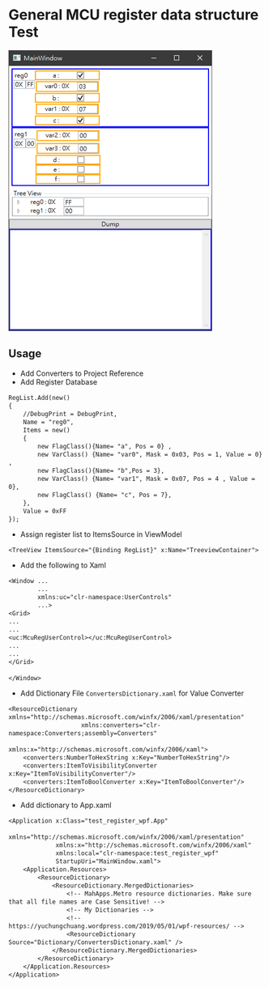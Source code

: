 # General MCU register data structure Test

![Demo](assets/demo.png)

## Usage

- Add Converters to Project Reference
- Add Register Database

```
RegList.Add(new()
{
    //DebugPrint = DebugPrint,
    Name = "reg0",
    Items = new()
    {
        new FlagClass(){Name= "a", Pos = 0} ,
        new VarClass() {Name= "var0", Mask = 0x03, Pos = 1, Value = 0} ,
        new FlagClass(){Name= "b",Pos = 3},
        new VarClass() {Name= "var1", Mask = 0x07, Pos = 4 , Value = 0},
        new FlagClass() {Name= "c", Pos = 7},
    },
    Value = 0xFF
});
```

- Assign register list to ItemsSource in ViewModel
```
<TreeView ItemsSource="{Binding RegList}" x:Name="TreeviewContainer">
```

- Add the following to Xaml
```
<Window ...
        ...
        xmlns:uc="clr-namespace:UserControls"      
        ...>
<Grid>
...
...
<uc:McuRegUserControl></uc:McuRegUserControl>
...
...
</Grid>

</Window>
``` 

- Add Dictionary File `ConvertersDictionary.xaml` for Value Converter

```
<ResourceDictionary xmlns="http://schemas.microsoft.com/winfx/2006/xaml/presentation"
                    xmlns:converters="clr-namespace:Converters;assembly=Converters"
                    xmlns:x="http://schemas.microsoft.com/winfx/2006/xaml">
    <converters:NumberToHexString x:Key="NumberToHexString"/>
    <converters:ItemToVisibilityConverter x:Key="ItemToVisibilityConverter"/>
    <converters:ItemToBoolConverter x:Key="ItemToBoolConverter"/>
</ResourceDictionary>
```

- Add dictionary to App.xaml

```
<Application x:Class="test_register_wpf.App"
             xmlns="http://schemas.microsoft.com/winfx/2006/xaml/presentation"
             xmlns:x="http://schemas.microsoft.com/winfx/2006/xaml"
             xmlns:local="clr-namespace:test_register_wpf"                     
             StartupUri="MainWindow.xaml">
    <Application.Resources>
        <ResourceDictionary>
            <ResourceDictionary.MergedDictionaries>
                <!-- MahApps.Metro resource dictionaries. Make sure that all file names are Case Sensitive! -->
                <!-- My Dictionaries -->
                <!-- https://yuchungchuang.wordpress.com/2019/05/01/wpf-resources/ -->
                <ResourceDictionary Source="Dictionary/ConvertersDictionary.xaml" />
            </ResourceDictionary.MergedDictionaries>
        </ResourceDictionary>
    </Application.Resources>
</Application>

```